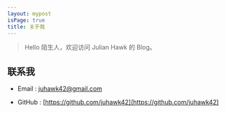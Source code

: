 ```yaml
---
layout: mypost
isPage: true
title: 关于我
---
```


> Hello 陌生人，欢迎访问 Julian Hawk 的 Blog。

## 联系我

- Email : juhawk42@gmail.com

- GitHub : [https://github.com/juhawk42](https://github.com/juhawk42)
